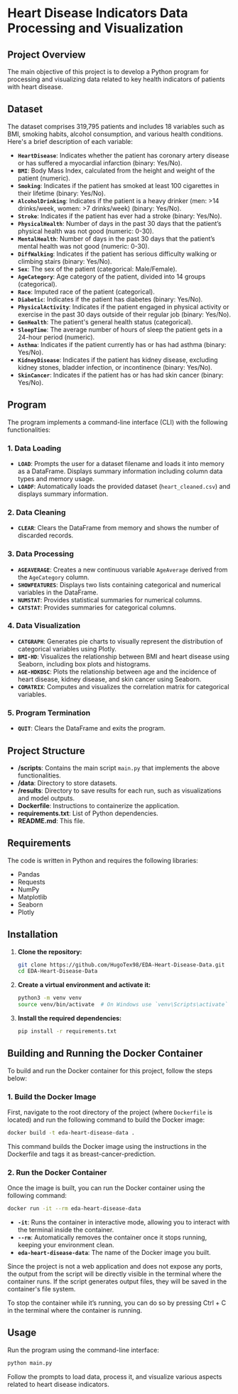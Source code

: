 # Heart Disease Indicators Data Processing and Visualization

## Project Overview

The main objective of this project is to develop a Python program for processing and visualizing data related to key health indicators of patients with heart disease. 

## Dataset

The dataset comprises 319,795 patients and includes 18 variables such as BMI, smoking habits, alcohol consumption, and various health conditions. Here's a brief description of each variable:

- **`HeartDisease`**: Indicates whether the patient has coronary artery disease or has suffered a myocardial infarction (binary: Yes/No).
- **`BMI`**: Body Mass Index, calculated from the height and weight of the patient (numeric).
- **`Smoking`**: Indicates if the patient has smoked at least 100 cigarettes in their lifetime (binary: Yes/No).
- **`AlcoholDrinking`**: Indicates if the patient is a heavy drinker (men: >14 drinks/week, women: >7 drinks/week) (binary: Yes/No).
- **`Stroke`**: Indicates if the patient has ever had a stroke (binary: Yes/No).
- **`PhysicalHealth`**: Number of days in the past 30 days that the patient’s physical health was not good (numeric: 0-30).
- **`MentalHealth`**: Number of days in the past 30 days that the patient’s mental health was not good (numeric: 0-30).
- **`DiffWalking`**: Indicates if the patient has serious difficulty walking or climbing stairs (binary: Yes/No).
- **`Sex`**: The sex of the patient (categorical: Male/Female).
- **`AgeCategory`**: Age category of the patient, divided into 14 groups (categorical).
- **`Race`**: Imputed race of the patient (categorical).
- **`Diabetic`**: Indicates if the patient has diabetes (binary: Yes/No).
- **`PhysicalActivity`**: Indicates if the patient engaged in physical activity or exercise in the past 30 days outside of their regular job (binary: Yes/No).
- **`GenHealth`**: The patient's general health status (categorical).
- **`SleepTime`**: The average number of hours of sleep the patient gets in a 24-hour period (numeric).
- **`Asthma`**: Indicates if the patient currently has or has had asthma (binary: Yes/No).
- **`KidneyDisease`**: Indicates if the patient has kidney disease, excluding kidney stones, bladder infection, or incontinence (binary: Yes/No).
- **`SkinCancer`**: Indicates if the patient has or has had skin cancer (binary: Yes/No).

## Program

The program implements a command-line interface (CLI) with the following functionalities:

### 1. Data Loading
- **`LOAD`**: Prompts the user for a dataset filename and loads it into memory as a DataFrame. Displays summary information including column data types and memory usage.
- **`LOADF`**: Automatically loads the provided dataset (`heart_cleaned.csv`) and displays summary information.

### 2. Data Cleaning
- **`CLEAR`**: Clears the DataFrame from memory and shows the number of discarded records.

### 3. Data Processing
- **`AGEAVERAGE`**: Creates a new continuous variable `AgeAverage` derived from the `AgeCategory` column.
- **`SHOWFEATURES`**: Displays two lists containing categorical and numerical variables in the DataFrame.
- **`NUMSTAT`**: Provides statistical summaries for numerical columns.
- **`CATSTAT`**: Provides summaries for categorical columns.

### 4. Data Visualization
- **`CATGRAPH`**: Generates pie charts to visually represent the distribution of categorical variables using Plotly.
- **`BMI-HD`**: Visualizes the relationship between BMI and heart disease using Seaborn, including box plots and histograms.
- **`AGE-HDKDSC`**: Plots the relationship between age and the incidence of heart disease, kidney disease, and skin cancer using Seaborn.
- **`COMATRIX`**: Computes and visualizes the correlation matrix for categorical variables.

### 5. Program Termination
- **`QUIT`**: Clears the DataFrame and exits the program.

## Project Structure

- **/scripts**: Contains the main script `main.py` that implements the above functionalities.
- **/data**: Directory to store datasets.
- **/results**: Directory to save results for each run, such as visualizations and model outputs.
- **Dockerfile**: Instructions to containerize the application.
- **requirements.txt**: List of Python dependencies.
- **README.md**: This file.

## Requirements

The code is written in Python and requires the following libraries:

- Pandas
- Requests
- NumPy
- Matplotlib
- Seaborn
- Plotly

## Installation

1. **Clone the repository:**
    ```bash
    git clone https://github.com/HugoTex98/EDA-Heart-Disease-Data.git
    cd EDA-Heart-Disease-Data
    ```
2. **Create a virtual environment and activate it:**
    ```bash
    python3 -m venv venv
    source venv/bin/activate  # On Windows use `venv\Scripts\activate`
    ```
3. **Install the required dependencies:**
    ```bash
    pip install -r requirements.txt
    ```

## Building and Running the Docker Container

To build and run the Docker container for this project, follow the steps below:

### 1. Build the Docker Image

First, navigate to the root directory of the project (where `Dockerfile` is located) and run the following command to build the Docker image:

```bash
docker build -t eda-heart-disease-data .
```

This command builds the Docker image using the instructions in the Dockerfile and tags it as breast-cancer-prediction.

### 2. Run the Docker Container

Once the image is built, you can run the Docker container using the following command:

```bash
docker run -it --rm eda-heart-disease-data
```

 - **`-it`**: Runs the container in interactive mode, allowing you to interact with the terminal inside the container.
 - **`--rm`**: Automatically removes the container once it stops running, keeping your environment clean.
 - **`eda-heart-disease-data`**: The name of the Docker image you built.

Since the project is not a web application and does not expose any ports, the output from the script will be directly visible in the terminal where the container runs. If the script generates output files, they will be saved in the container's file system.

To stop the container while it’s running, you can do so by pressing Ctrl + C in the terminal where the container is running.

## Usage

Run the program using the command-line interface:

```bash
python main.py
```

Follow the prompts to load data, process it, and visualize various aspects related to heart disease indicators.
